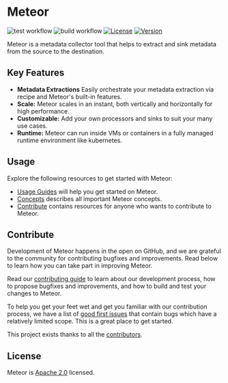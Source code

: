 # Meteor

![test workflow](https://github.com/odpf/meteor/actions/workflows/test.yml/badge.svg)
![build workflow](https://github.com/odpf/meteor/actions/workflows/build.yml/badge.svg)
[![License](https://img.shields.io/badge/License-Apache%202.0-blue.svg?logo=apache)](LICENSE)
[![Version](https://img.shields.io/github/v/release/odpf/meteor?logo=semantic-release)](Version)

Meteor is a metadata collector tool that helps to extract and sink metadata from the source to the destination.

## Key Features

* **Metadata Extractions** Easily orchestrate your metadata extraction via recipe and Meteor's built-in features.
* **Scale:** Meteor scales in an instant, both vertically and horizontally for high performance.
* **Customizable:** Add your own processors and sinks to suit your many use cases.
* **Runtime:** Meteor can run inside VMs or containers in a fully managed runtime environment like kubernetes.

## Usage

Explore the following resources to get started with Meteor:

* [Usage Guides](docs/guides/usage.md) will help you get started on Meteor.
* [Concepts](docs/concepts/overview.md) describes all important Meteor concepts.
* [Contribute](docs/contribute/contributing.md) contains resources for anyone who wants to contribute to Meteor.

## Contribute

Development of Meteor happens in the open on GitHub, and we are grateful to the community for contributing bugfixes and improvements. Read below to learn how you can take part in improving Meteor.

Read our [contributing guide](docs/contribute/contributing.md) to learn about our development process, how to propose bugfixes and improvements, and how to build and test your changes to Meteor.

To help you get your feet wet and get you familiar with our contribution process, we have a list of [good first issues](https://github.com/odpf/meteor/labels/good%20first%20issue) that contain bugs which have a relatively limited scope. This is a great place to get started.

This project exists thanks to all the [contributors](https://github.com/odpf/meteor/graphs/contributors).


## License
Meteor is [Apache 2.0](LICENSE) licensed.
